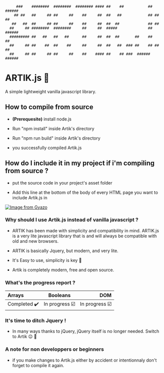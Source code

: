          ###    ########  ########  ######## #### ##    ##           ##  ######  
        ## ##   ##     ## ##     ##    ##     ##  ##   ##            ## ##    ## 
       ##   ##  ##     ## ##     ##    ##     ##  ##  ##             ## ##       
      ##     ## ########  ########     ##     ##  #####              ##  ######  
      ######### ##   ##   ##   ##      ##     ##  ##  ##       ##    ##       ##        
      ##     ## ##    ##  ##    ##     ##     ##  ##   ##  ### ##    ## ##    ## 
      ##     ## ##     ## ##     ##    ##    #### ##    ## ###  ######   ######  
      

# ARTIK.js 🧊
A simple lightweight vanilla javascript library.

## How to compile from source

* **(Prerequesite)** install node.js 

* Run "npm install" inside Artik's directory

* Run "npm run build" inside Artik's directory

* you successfully compiled Artik.js

## How do I include it in my project if i'm compiling from source ?

* put the source code in your project's asset folder

* Add this line at the bottom of the body of every HTML page you want to include Artik.js in

[![Image from Gyazo](https://i.gyazo.com/f5796af1b3caac9b2725b15d8312f4cd.png)](https://gyazo.com/f5796af1b3caac9b2725b15d8312f4cd)


### Why should I use Artik.js instead of vanilla javascript ?
* ARTIK has been made with simplicity and compatibility in mind. ARTIK.js is a very lite javascript library that is and will always be compatible with old and new browsers.

* ARTIK is basically Jquery, but modern, and very lite.

* It's Easy to use, simplicity is key :key:

* Artik is completely modern, free and open source. 


### What's the progress report ?

|     **Arrays**     |   **Booleans**   | **DOM**     |
| :------------- | :----------: | -----------: |
|  Completed ✔️ | In progress ☑️   | In progress ☑️    |


### It's time to ditch Jquery !

* In many ways thanks to jQuery, jQuery itself is no longer needed. Switch to Artik 😉 🧊

### A note for non developpers or beginners

* if you make changes to Artik.js either by accident or intentionnaly don't forget to compile it again.

